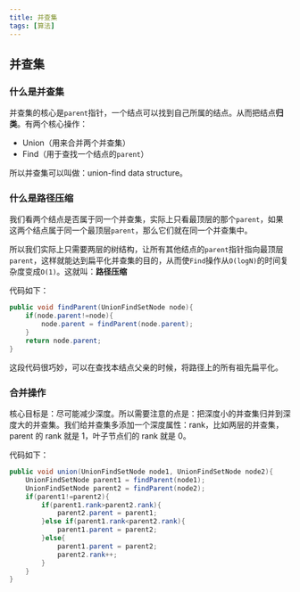 ```yaml
---
title: 并查集
tags: [算法]
---
```


## 并查集

### 什么是并查集

并查集的核心是`parent`指针，一个结点可以找到自己所属的结点。从而把结点**归类**。有两个核心操作：

- Union（用来合并两个并查集）
- Find（用于查找一个结点的`parent`）

所以并查集可以叫做：union-find data structure。

<!--more-->

### 什么是路径压缩

我们看两个结点是否属于同一个并查集，实际上只看最顶层的那个`parent`，如果这两个结点属于同一个最顶层`parent`，那么它们就在同一个并查集中。

所以我们实际上只需要两层的树结构，让所有其他结点的`parent`指针指向最顶层`parent`，这样就能达到扁平化并查集的目的，从而使`Find`操作从`O(logN)`的时间复杂度变成`O(1)`。这就叫：**路径压缩**

代码如下：

```java
public void findParent(UnionFindSetNode node){
    if(node.parent!=node){
        node.parent = findParent(node.parent);
    }
    return node.parent;
}
```

这段代码很巧妙，可以在查找本结点父亲的时候，将路径上的所有祖先扁平化。

### 合并操作

核心目标是：尽可能减少深度。所以需要注意的点是：把深度小的并查集归并到深度大的并查集。我们给并查集多添加一个深度属性：rank，比如两层的并查集，parent 的 rank 就是 1，叶子节点们的 rank 就是 0。

代码如下：

```java
public void union(UnionFindSetNode node1, UnionFindSetNode node2){
    UnionFindSetNode parent1 = findParent(node1);
    UnionFindSetNode parent2 = findParent(node2);
    if(parent1!=parent2){
        if(parent1.rank>parent2.rank){
            parent2.parent = parent1;
        }else if(parent1.rank<parent2.rank){
            parent1.parent = parent2;
        }else{
            parent1.parent = parent2;
            parent2.rank++;
        }
    }
}
```
